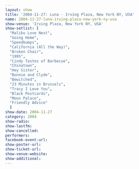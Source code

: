 ```yaml
---
layout: show
title: '2004-11-27: Luna - Irving Plaza, New York NY, USA'
name: 2004-11-27-luna-irving-plaza-new-york-ny-usa
show-venue: 'Irving Plaza, New York NY, USA'
show-setlist: [
  "Malibu Love Nest",
  "Going Home",
  "Speedbumps",
  "California (All the Way)",
  "Broken Chair",
  "1995",
  "Cindy Tastes of Barbecue",
  "Chinatown",
  "Hey Sister",
  "Bonnie and Clyde",
  "Bewitched",
  "23 Minutes in Brussels",
  "Tracy I Love You",
  "Black Postcards",
  "Moon Palace",
  "Friendly Advice"
  ]
show-date: 2004-11-27
category: 2004
show-radio: 
show-lastfm: 
show-cancelled: 
performers: 
facebook-event-url: 
show-poster-url: 
show-ticket-url: 
show-venue-website: 
show-additional: 
---
```


